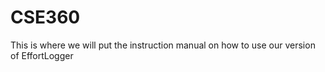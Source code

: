 # CSE360

This is where we will put the instruction manual on how to use our version of EffortLogger
